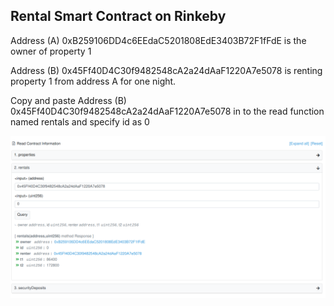 ## Rental Smart Contract on Rinkeby


Address (A) 0xB259106DD4c6EEdaC5201808EdE3403B72F1fFdE is the owner of property 1

Address (B) 0x45Ff40D4C30f9482548cA2a24dAaF1220A7e5078 is renting property 1 from address A for one night. 


Copy and paste Address (B) 0x45Ff40D4C30f9482548cA2a24dAaF1220A7e5078 in to the read function named rentals and specify id as 0


<p align="center">
   <img src="/doc/rentals.png">
</p>
